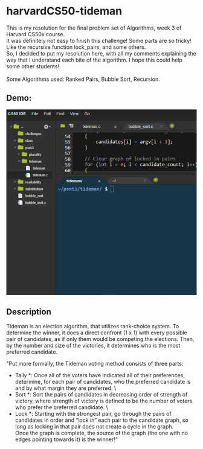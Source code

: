 # harvardCS50-tideman
This is my resolution for the final problem set of Algorithms, week 3 of Harvard CS50x course.\
It was definitely not easy to finish this challenge! Some parts are so tricky! Like the recursive function lock_pairs, and some others.\
So, I decided to put my resolution here, with all my comments explaining the way that I understand each bite of the algorithm. I hope this could help some other students!\
\
Some Algorithms used: Ranked Pairs, Bubble Sort, Recursion.

## Demo:
![Tideman Demo](/tideman_test.gif)

## Description
Tideman is an election algorithm, that utilizes rank-choice system.
To determine the winner, it does a direct confront (1 x 1) with every possible pair of candidates, as if only them would be competing the elections. Then, by the number and size of the victories, it determines who is the most preferred candidate.

"Put more formally, the Tideman voting method consists of three parts:

* Tally *: Once all of the voters have indicated all of their preferences, determine, for each pair of candidates, who the preferred candidate is and by what margin they are preferred. \
* Sort *: Sort the pairs of candidates in decreasing order of strength of victory, where strength of victory is defined to be the number of voters who prefer the preferred candidate. \
* Lock *: Starting with the strongest pair, go through the pairs of candidates in order and “lock in” each pair to the candidate graph, so long as locking in that pair does not create a cycle in the graph. \
Once the graph is complete, the source of the graph (the one with no edges pointing towards it) is the winner!"
